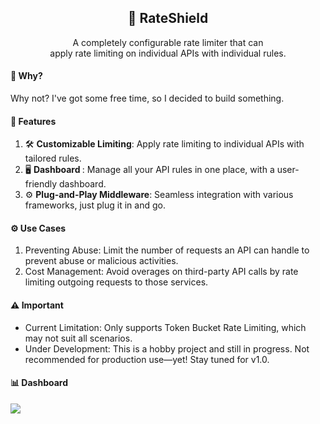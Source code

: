## <center>🚀 RateShield</center>

<center>A completely configurable rate limiter that can <br> apply rate limiting on individual APIs with individual rules.</center>

#### 🎯 Why?

Why not? I've got some free time, so I decided to build something.

#### 🌟 Features

1. 🛠 <b>Customizable Limiting</b>: Apply rate limiting to individual APIs with tailored rules.
2. 🖥️ <b> Dashboard </b>: Manage all your API rules in one place, with a user-friendly dashboard.
3. ⚙️ <b>Plug-and-Play Middleware</b>: Seamless integration with various frameworks, just plug it in and go.

#### ⚙️ Use Cases

1. Preventing Abuse: Limit the number of requests an API can handle to prevent abuse or malicious activities.
2. Cost Management: Avoid overages on third-party API calls by rate limiting outgoing requests to those services.

#### ⚠️ Important

- Current Limitation: Only supports Token Bucket Rate Limiting, which may not suit all scenarios.
- Under Development: This is a hobby project and still in progress. Not recommended for production use—yet! Stay tuned for v1.0.

#### 📊 Dashboard

<img src="https://raw.githubusercontent.com/x-sushant-x/Rate-Shield/main/assets/screenshot.png"></img>
